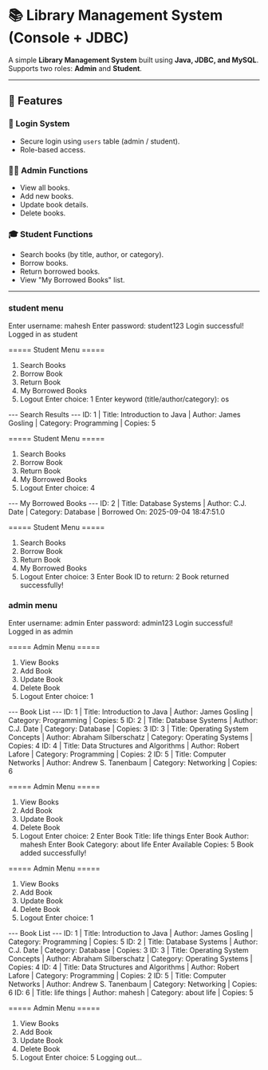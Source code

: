 # 📚 Library Management System (Console + JDBC)

A simple **Library Management System** built using **Java, JDBC, and MySQL**.  
Supports two roles: **Admin** and **Student**.

---

## 🚀 Features

### 🔑 Login System
- Secure login using `users` table (admin / student).
- Role-based access.

### 👨‍💼 Admin Functions
- View all books.
- Add new books.
- Update book details.
- Delete books.

### 🎓 Student Functions
- Search books (by title, author, or category).
- Borrow books.
- Return borrowed books.
- View "My Borrowed Books" list.

---

### student menu 
Enter username: mahesh
Enter password: student123
Login successful! Logged in as student

===== Student Menu =====
1. Search Books
2. Borrow Book
3. Return Book
4. My Borrowed Books
5. Logout
Enter choice: 1
Enter keyword (title/author/category): os

--- Search Results ---
ID: 1 | Title: Introduction to Java | Author: James Gosling | Category: Programming | Copies: 5

===== Student Menu =====
1. Search Books
2. Borrow Book
3. Return Book
4. My Borrowed Books
5. Logout
Enter choice: 4

--- My Borrowed Books ---
ID: 2 | Title: Database Systems | Author: C.J. Date | Category: Database | Borrowed On: 2025-09-04 18:47:51.0

===== Student Menu =====
1. Search Books
2. Borrow Book
3. Return Book
4. My Borrowed Books
5. Logout
Enter choice: 3
Enter Book ID to return: 2
Book returned successfully!

### admin menu 
Enter username: admin
Enter password: admin123
Login successful! Logged in as admin

===== Admin Menu =====
1. View Books
2. Add Book
3. Update Book
4. Delete Book
5. Logout
Enter choice: 1

--- Book List ---
ID: 1 | Title: Introduction to Java | Author: James Gosling | Category: Programming | Copies: 5
ID: 2 | Title: Database Systems | Author: C.J. Date | Category: Database | Copies: 3
ID: 3 | Title: Operating System Concepts | Author: Abraham Silberschatz | Category: Operating Systems | Copies: 4
ID: 4 | Title: Data Structures and Algorithms | Author: Robert Lafore | Category: Programming | Copies: 2
ID: 5 | Title: Computer Networks | Author: Andrew S. Tanenbaum | Category: Networking | Copies: 6

===== Admin Menu =====
1. View Books
2. Add Book
3. Update Book
4. Delete Book
5. Logout
Enter choice: 2
Enter Book Title: life things
Enter Book Author: mahesh
Enter Book Category: about life
Enter Available Copies: 5
Book added successfully!

===== Admin Menu =====
1. View Books
2. Add Book
3. Update Book
4. Delete Book
5. Logout
Enter choice: 1

--- Book List ---
ID: 1 | Title: Introduction to Java | Author: James Gosling | Category: Programming | Copies: 5
ID: 2 | Title: Database Systems | Author: C.J. Date | Category: Database | Copies: 3
ID: 3 | Title: Operating System Concepts | Author: Abraham Silberschatz | Category: Operating Systems | Copies: 4
ID: 4 | Title: Data Structures and Algorithms | Author: Robert Lafore | Category: Programming | Copies: 2
ID: 5 | Title: Computer Networks | Author: Andrew S. Tanenbaum | Category: Networking | Copies: 6
ID: 6 | Title: life things | Author: mahesh | Category: about life | Copies: 5

===== Admin Menu =====
1. View Books
2. Add Book
3. Update Book
4. Delete Book
5. Logout
Enter choice: 5
Logging out...



